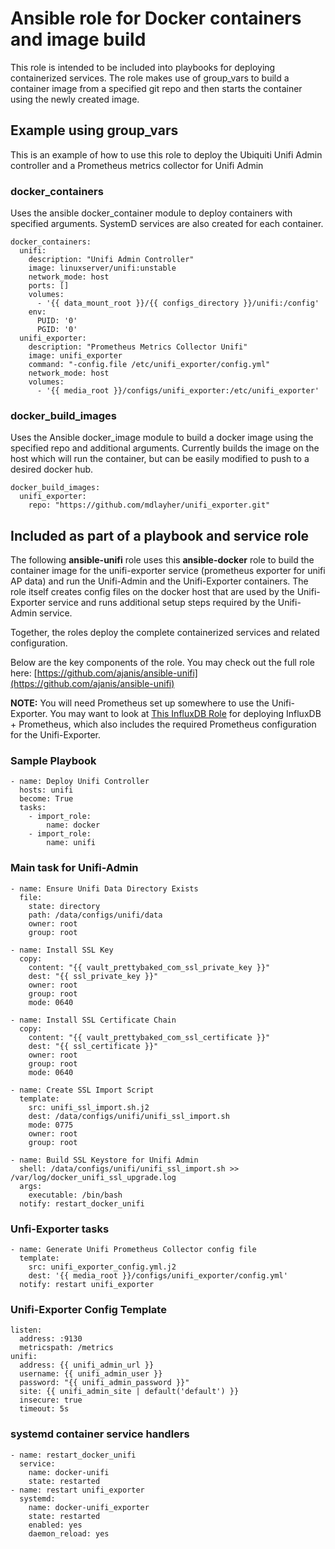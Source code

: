 # Ansible role for Docker containers and image build
This role is intended to be included into playbooks for deploying containerized services.  The role makes use of group_vars to build a container image from a specified git repo and then starts the container using the newly created image.

## Example using group_vars
This is an example of how to use this role to deploy the Ubiquiti Unifi Admin controller and a Prometheus metrics collector for Unifi Admin

### docker_containers
Uses the ansible docker_container module to deploy containers with specified arguments.  SystemD services are also created for each container.
```
docker_containers: 
  unifi:
    description: "Unifi Admin Controller"
    image: linuxserver/unifi:unstable
    network_mode: host
    ports: []
    volumes:
      - '{{ data_mount_root }}/{{ configs_directory }}/unifi:/config'
    env:
      PUID: '0'
      PGID: '0'
  unifi_exporter:
    description: "Prometheus Metrics Collector Unifi"
    image: unifi_exporter
    command: "-config.file /etc/unifi_exporter/config.yml"
    network_mode: host
    volumes:
      - '{{ media_root }}/configs/unifi_exporter:/etc/unifi_exporter'
```
### docker_build_images
Uses the Ansible docker_image module to build a docker image using the specified repo and additional arguments.  Currently builds the image on the host which will run the container, but can be easily modified to push to a desired docker hub.
```
docker_build_images:
  unifi_exporter:
    repo: "https://github.com/mdlayher/unifi_exporter.git"
```
## Included as part of a playbook and service role
The following **ansible-unifi** role uses this **ansible-docker** role to build the container image for the unifi-exporter service (prometheus exporter for unifi AP data) and run the Unifi-Admin and the Unifi-Exporter containers.  The role itself creates config files on the docker host that are used by the Unifi-Exporter service and runs additional setup steps required by the Unifi-Admin service.

Together, the roles deploy the complete containerized services and related configuration.

Below are the key components of the role.  You may check out the full role here:  [https://github.com/ajanis/ansible-unifi](https://github.com/ajanis/ansible-unifi)

**NOTE:** You will need Prometheus set up somewhere to use the Unifi-Exporter.  You may want to look at [This InfluxDB Role](https://github.com/ajanis/ansible-influxdb) for deploying InfluxDB + Prometheus, which also includes the required Prometheus configuration for the Unifi-Exporter.


### Sample Playbook
```
- name: Deploy Unifi Controller
  hosts: unifi
  become: True
  tasks:
    - import_role:
        name: docker
    - import_role:
        name: unifi
```
### Main task for Unifi-Admin
```
- name: Ensure Unifi Data Directory Exists
  file:
    state: directory
    path: /data/configs/unifi/data
    owner: root
    group: root

- name: Install SSL Key
  copy:
    content: "{{ vault_prettybaked_com_ssl_private_key }}"
    dest: "{{ ssl_private_key }}"
    owner: root
    group: root
    mode: 0640

- name: Install SSL Certificate Chain
  copy:
    content: "{{ vault_prettybaked_com_ssl_certificate }}"
    dest: "{{ ssl_certificate }}"
    owner: root
    group: root
    mode: 0640

- name: Create SSL Import Script
  template:
    src: unifi_ssl_import.sh.j2
    dest: /data/configs/unifi/unifi_ssl_import.sh
    mode: 0775
    owner: root
    group: root

- name: Build SSL Keystore for Unifi Admin
  shell: /data/configs/unifi/unifi_ssl_import.sh >> /var/log/docker_unifi_ssl_upgrade.log
  args:
    executable: /bin/bash
  notify: restart_docker_unifi
```
### Unfi-Exporter tasks
```
- name: Generate Unifi Prometheus Collector config file
  template:
    src: unifi_exporter_config.yml.j2
    dest: '{{ media_root }}/configs/unifi_exporter/config.yml'
  notify: restart unifi_exporter
```
### Unifi-Exporter Config Template
```
listen:
  address: :9130
  metricspath: /metrics
unifi:
  address: {{ unifi_admin_url }}
  username: {{ unifi_admin_user }}
  password: "{{ unifi_admin_password }}"
  site: {{ unifi_admin_site | default('default') }}
  insecure: true
  timeout: 5s
```
### systemd container service handlers
```
- name: restart_docker_unifi
  service:
    name: docker-unifi
    state: restarted
- name: restart unifi_exporter
  systemd:
    name: docker-unifi_exporter
    state: restarted
    enabled: yes
    daemon_reload: yes
```

